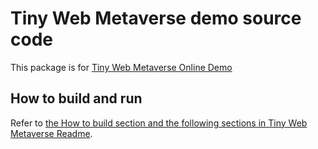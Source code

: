 # Tiny Web Metaverse demo source code

This package is for [Tiny Web Metaverse Online Demo](https://github.com/takahirox/tiny-web-metaverse#online-demo)

## How to build and run

Refer to [the How to build section and the following sections in Tiny Web Metaverse Readme](https://github.com/takahirox/tiny-web-metaverse#how-to-build).
